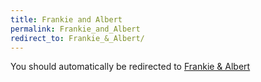 ```yaml
---
title: Frankie and Albert
permalink: Frankie_and_Albert
redirect_to: Frankie_&_Albert/
---
```


You should automatically be redirected to [Frankie & Albert](Frankie_&_Albert/)
